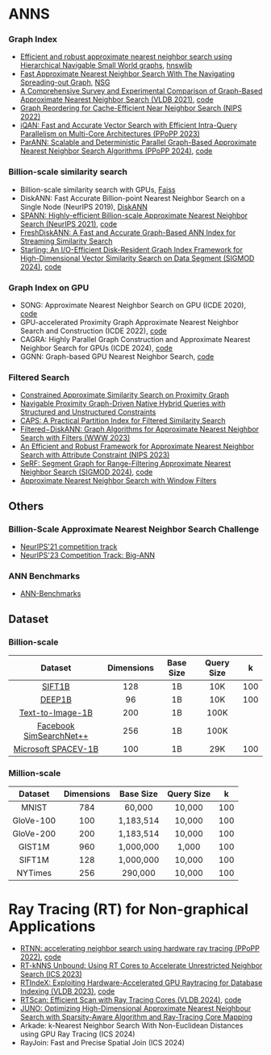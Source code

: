 # ANNS

### Graph Index

- [Efficient and robust approximate nearest neighbor search using Hierarchical Navigable Small World graphs](https://arxiv.org/abs/1603.09320), [hnswlib](https://github.com/nmslib/hnswlib.git)
- [Fast Approximate Nearest Neighbor Search With The Navigating Spreading-out Graph](https://arxiv.org/abs/1707.00143), [NSG](https://github.com/ZJULearning/nsg.git)
- [A Comprehensive Survey and Experimental Comparison of Graph-Based Approximate Nearest Neighbor Search (VLDB 2021)](https://www.vldb.org/pvldb/vol14/p1964-wang.pdf), [code](https://github.com/Lsyhprum/WEAVESS.git)
- [Graph Reordering for Cache-Efficient Near Neighbor Search (NIPS 2022)](https://papers.nips.cc/paper_files/paper/2022/hash/fb44a668c2d4bc984e9d6ca261262cbb-Abstract-Conference.html)
- [iQAN: Fast and Accurate Vector Search with Efficient Intra-Query Parallelism on Multi-Core Architectures (PPoPP 2023)](https://dl.acm.org/doi/pdf/10.1145/3572848.3577527)
- [ParANN: Scalable and Deterministic Parallel Graph-Based Approximate Nearest Neighbor Search Algorithms (PPoPP 2024)](https://dl.acm.org/doi/pdf/10.1145/3627535.3638475), [code](https://github.com/cmuparlay/ParlayANN.git)

### Billion-scale similarity search

- Billion-scale similarity search with GPUs, [Faiss](https://github.com/facebookresearch/faiss.git)
- DiskANN: Fast Accurate Billion-point Nearest Neighbor Search on a Single Node (NeurIPS 2019), [DiskANN](https://github.com/microsoft/DiskANN.git)
- [SPANN: Highly-efficient Billion-scale Approximate Nearest Neighbor Search (NeurIPS 2021)](https://proceedings.neurips.cc/paper/2021/file/299dc35e747eb77177d9cea10a802da2-Paper.pdf), [code](https://github.com/microsoft/SPTAG.git)
- [FreshDiskANN: A Fast and Accurate Graph-Based ANN Index for Streaming Similarity Search](https://arxiv.org/pdf/2105.09613.pdf)
- [Starling: An I/O-Efficient Disk-Resident Graph Index Framework for High-Dimensional Vector Similarity Search on Data Segment (SIGMOD 2024)](https://dl.acm.org/doi/pdf/10.1145/3639269), [code](https://github.com/zilliztech/starling.git)

### Graph Index on GPU

- SONG: Approximate Nearest Neighbor Search on GPU (ICDE 2020), [code](https://github.com/sunbelbd/song.git)
- GPU-accelerated Proximity Graph Approximate Nearest Neighbor Search and Construction (ICDE 2022), [code](https://github.com/yuyuanhang/GANNS.git)
- CAGRA: Highly Parallel Graph Construction and Approximate Nearest Neighbor Search for GPUs (ICDE 2024), [code](https://github.com/rapidsai/raft.git)
- GGNN: Graph-based GPU Nearest Neighbor Search, [code](https://github.com/cgtuebingen/ggnn.git)

### Filtered Search

- [Constrained Approximate Similarity Search on Proximity Graph](https://arxiv.org/abs/2210.14958)
- [Navigable Proximity Graph-Driven Native Hybrid Queries with Structured and Unstructured Constraints](https://arxiv.org/abs/2203.13601)
- [CAPS: A Practical Partition Index for Filtered Similarity Search](https://arxiv.org/abs/2308.15014)
- [Filtered−DiskANN: Graph Algorithms for Approximate Nearest Neighbor Search with Filters (WWW 2023)](https://harsha-simhadri.org/pubs/Filtered-DiskANN23.pdf)
- [An Efficient and Robust Framework for Approximate Nearest Neighbor Search with Attribute Constraint (NIPS 2023)](https://papers.nips.cc/paper_files/paper/2023/hash/32e41d6b0a51a63a9a90697da19d235d-Abstract-Conference.html)
- [SeRF: Segment Graph for Range-Filtering Approximate Nearest Neighbor Search (SIGMOD 2024)](https://dl.acm.org/doi/pdf/10.1145/3639324), [code](https://github.com/rutgers-db/SeRF.git)
- [Approximate Nearest Neighbor Search with Window Filters](https://arxiv.org/abs/2402.00943)

## Others

### Billion-Scale Approximate Nearest Neighbor Search Challenge

- [NeurIPS'21 competition track](https://big-ann-benchmarks.com/neurips21.html)
- [NeurIPS'23 Competition Track: Big-ANN](https://big-ann-benchmarks.com/neurips23.html)

### ANN Benchmarks

- [ANN-Benchmarks](https://ann-benchmarks.com/)

## Dataset

### Billion-scale

|                           Dataset                            | Dimensions | Base Size | Query Size |  k   |
| :----------------------------------------------------------: | :--------: | :-------: | :--------: | :--: |
|           [SIFT1B](http://corpus-texmex.irisa.fr/)           |    128     |    1B     |    10K     | 100  |
| [DEEP1B](https://research.yandex.com/blog/benchmarks-for-billion-scale-similarity-search) |     96     |    1B     |    10K     | 100  |
| [Text-to-Image-1B](https://research.yandex.com/blog/benchmarks-for-billion-scale-similarity-search) |    200     |    1B     |    100K    |      |
| [Facebook SimSearchNet++](https://big-ann-benchmarks.com/neurips21.html) |    256     |    1B     |    100K    |      |
| [Microsoft SPACEV-1B](https://github.com/microsoft/SPTAG/tree/main/datasets/SPACEV1B) |    100     |    1B     |    29K     | 100  |

### Million-scale

|  Dataset  | Dimensions | Base Size | Query Size |  k   |
| :-------: | :--------: | :-------: | :--------: | :--: |
|   MNIST   |    784     |  60,000   |   10,000   | 100  |
| GloVe-100 |    100     | 1,183,514 |   10,000   | 100  |
| GloVe-200 |    200     | 1,183,514 |   10,000   | 100  |
|  GIST1M   |    960     | 1,000,000 |   1,000    | 100  |
|  SIFT1M   |    128     | 1,000,000 |   10,000   | 100  |
|  NYTimes  |    256     |  290,000  |   10,000   | 100  |

# Ray Tracing (RT) for Non-graphical Applications

- [RTNN: accelerating neighbor search using hardware ray tracing (PPoPP 2022)](https://dl.acm.org/doi/10.1145/3503221.3508409), [code](https://github.com/horizon-research/rtnn.git)
- [RT-kNNS Unbound: Using RT Cores to Accelerate Unrestricted Neighbor Search (ICS 2023)](https://dl.acm.org/doi/abs/10.1145/3577193.3593738)
- [RTIndeX: Exploiting Hardware-Accelerated GPU Raytracing for Database Indexing (VLDB 2023)](https://dl.acm.org/doi/10.14778/3625054.3625063), [code](https://gitlab.rlp.net/juhenneb/rtindex.git)
- [RTScan: Efficient Scan with Ray Tracing Cores (VLDB 2024)](https://www.vldb.org/pvldb/vol17/p1460-lv.pdf), [code](https://github.com/AntaresAlice/RTScan.git)
- [JUNO: Optimizing High-Dimensional Approximate Nearest Neighbour Search with Sparsity-Aware Algorithm and Ray-Tracing Core Mapping](https://arxiv.org/pdf/2312.01712)
- Arkade: k-Nearest Neighbor Search With Non-Euclidean Distances using GPU Ray Tracing (ICS 2024)
- RayJoin: Fast and Precise Spatial Join (ICS 2024)
